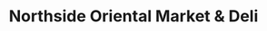 ---
title: "Northside Oriental Market & Deli"
url: /robbinsdale/northside-oriental-market-und-deli/
shop: Supermarkt
---